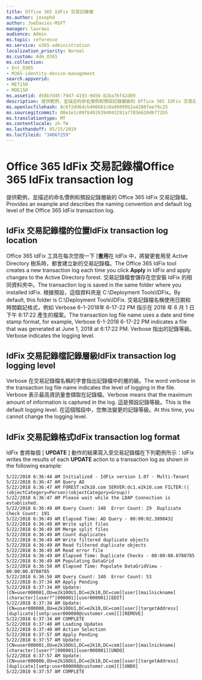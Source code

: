 ```yaml
---
title: Office 365 IdFix 交易記錄檔
ms.author: josephd
author: JoeDavies-MSFT
manager: laurawi
audience: Admin
ms.topic: reference
ms.service: o365-administration
localization_priority: Normal
ms.custom: Adm_O365
ms.collection:
- Ent_O365
- M365-identity-device-management
search.appverid:
- MET150
- MOE150
ms.assetid: d58b7d45-7947-4193-9456-82ba76f42d89
description: 提供範例，並描述的命名慣例和預設記錄層級的 Office 365 IdFix 交易記錄檔。
ms.openlocfilehash: 0c6f2dd64cb406681c0a98099b2a42887ee79c25
ms.sourcegitcommit: 08e1e1c09f64926394043291a77856620d6f72b5
ms.translationtype: MT
ms.contentlocale: zh-TW
ms.lasthandoff: 05/15/2019
ms.locfileid: "34067259"
---
```

# <a name="office-365-idfix-transaction-log"></a><span data-ttu-id="d650a-103">Office 365 IdFix 交易記錄檔</span><span class="sxs-lookup"><span data-stu-id="d650a-103">Office 365 IdFix transaction log</span></span>

<span data-ttu-id="d650a-104">提供範例，並描述的命名慣例和預設記錄層級的 Office 365 IdFix 交易記錄檔。</span><span class="sxs-lookup"><span data-stu-id="d650a-104">Provides an example and describes the naming convention and default log level of the Office 365 IdFix transaction log.</span></span>
  
## <a name="idfix-transaction-log-location"></a><span data-ttu-id="d650a-105">IdFix 交易記錄檔的位置</span><span class="sxs-lookup"><span data-stu-id="d650a-105">IdFix transaction log location</span></span>

<span data-ttu-id="d650a-106">Office 365 IdFix 工具在每次您按一下 [**套用**在 IdFix 中，將變更套用至 Active Directory 樹系時，都會建立新的交易記錄檔。</span><span class="sxs-lookup"><span data-stu-id="d650a-106">The Office 365 IdFix tool creates a new transaction log each time you click **Apply** in IdFix and apply changes to the Active Directory forest.</span></span> <span data-ttu-id="d650a-107">交易記錄檔會儲存在您安裝 IdFix 的相同資料夾中。</span><span class="sxs-lookup"><span data-stu-id="d650a-107">The transaction log is saved in the same folder where you installed IdFix.</span></span> <span data-ttu-id="d650a-108">根據預設，這個資料夾是 C:\Deployment Tools\IDFix。</span><span class="sxs-lookup"><span data-stu-id="d650a-108">By default, this folder is C:\Deployment Tools\IDFix.</span></span> <span data-ttu-id="d650a-109">交易記錄檔名稱使用日期和時間戳記格式，例如 Verbose 6-1-2018年 6-17-22 PM 指示在 2018 年 6 月 1 日下午 6:17:22 產生的檔案。</span><span class="sxs-lookup"><span data-stu-id="d650a-109">The transaction log file name uses a date and time stamp format, for example, Verbose 6-1-2018 6-17-22 PM indicates a file that was generated at June 1, 2018 at 6:17:22 PM.</span></span> <span data-ttu-id="d650a-110">Verbose 指出的記錄等級。</span><span class="sxs-lookup"><span data-stu-id="d650a-110">Verbose indicates the logging level.</span></span> 
  
## <a name="idfix-transaction-log-logging-level"></a><span data-ttu-id="d650a-111">IdFix 交易記錄檔記錄層級</span><span class="sxs-lookup"><span data-stu-id="d650a-111">IdFix transaction log logging level</span></span>

<span data-ttu-id="d650a-112">Verbose 在交易記錄檔名稱的字會指出記錄檔中的層的級。</span><span class="sxs-lookup"><span data-stu-id="d650a-112">The word verbose in the transaction log file name indicates the level of logging in the file.</span></span> <span data-ttu-id="d650a-113">Verbose 表示最高資訊量會擷取在記錄檔。</span><span class="sxs-lookup"><span data-stu-id="d650a-113">Verbose means that the maximum amount of information is captured in the log.</span></span> <span data-ttu-id="d650a-114">這是預設記錄等級。</span><span class="sxs-lookup"><span data-stu-id="d650a-114">This is the default logging level.</span></span> <span data-ttu-id="d650a-115">在這個階段中，您無法變更的記錄等級。</span><span class="sxs-lookup"><span data-stu-id="d650a-115">At this time, you cannot change the logging level.</span></span>
  
## <a name="idfix-transaction-log-format"></a><span data-ttu-id="d650a-116">IdFix 交易記錄格式</span><span class="sxs-lookup"><span data-stu-id="d650a-116">IdFix transaction log format</span></span>

<span data-ttu-id="d650a-117">IdFix 會將每個 [ **UPDATE** ] 動作的結果寫入至交易記錄檔在下列範例所示：</span><span class="sxs-lookup"><span data-stu-id="d650a-117">IdFix writes the results of each **UPDATE** action to a transaction log as shown in the following example:</span></span>
  
```
5/22/2018 6:36:44 AM Initialized - IdFix version 1.07 - Multi-Tenant
5/22/2018 6:36:47 AM Query AD
5/22/2018 6:36:47 AM FOREST:e2k10.com SERVER:dc1.e2k10.com FILTER:(|(objectCategory=Person)(objectCategory=Group))
5/22/2018 6:36:47 AM Please wait while the LDAP Connection is established.
5/22/2018 6:36:49 AM Query Count: 140  Error Count: 29  Duplicate Check Count: 191
5/22/2018 6:36:49 AM Elapsed Time: AD Query - 00:00:02.3890432
5/22/2018 6:36:49 AM Write split files
5/22/2018 6:36:49 AM Merge split files
5/22/2018 6:36:49 AM Count duplicates
5/22/2018 6:36:49 AM Write filtered duplicate objects
5/22/2018 6:36:49 AM Read filtered duplicate objects
5/22/2018 6:36:49 AM Read error file
5/22/2018 6:36:49 AM Elapsed Time: Duplicate Checks - 00:00:00.0780785
5/22/2018 6:36:49 AM Populating DataGrid
5/22/2018 6:36:50 AM Elapsed Time: Populate DataGridView - 00:00:00.0780785
5/22/2018 6:36:50 AM Query Count: 140  Error Count: 53
5/22/2018 6:37:34 AM Apply Pending
5/22/2018 6:37:34 AM Update: [CN=user000001,OU=e2k10OU1,DC=e2k10,DC=com][user][mailnickname][character][user?^|000001][user000001][EDIT]
5/22/2018 6:37:34 AM Update: [CN=user000008,OU=e2k10OU1,DC=e2k10,DC=com][user][targetAddress][duplicate][smtp:user000008@customer.com][][REMOVE]
5/22/2018 6:37:34 AM COMPLETE
5/22/2018 6:37:40 AM Loading Updates
5/22/2018 6:37:40 AM Action Selection
5/22/2018 6:37:57 AM Apply Pending
5/22/2018 6:37:57 AM Update: [CN=user000001,OU=e2k10OU1,DC=e2k10,DC=com][user][mailnickname][character][user?^|000001][user000001][UNDO]
5/22/2018 6:37:57 AM Update: [CN=user000008,OU=e2k10OU1,DC=e2k10,DC=com][user][targetAddress][duplicate][smtp:user000008@customer.com][][UNDO]
5/22/2018 6:37:57 AM COMPLETE

```
